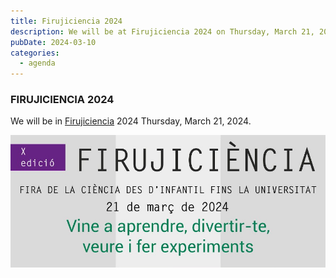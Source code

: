 ```yaml
---
title: Firujiciencia 2024
description: We will be at Firujiciencia 2024 on Thursday, March 21, 2024.
pubDate: 2024-03-10
categories:
  - agenda
---
```


### FIRUJICIENCIA 2024

We will be in [Firujiciencia](https://www.uji.es/investigacio/base/cultura-cientifica/pc4/acc-divulga/firuji/#) 2024 Thursday, March 21, 2024.

 ![](images/Cartells-Firujiciencia24_web-mini.jpg)
